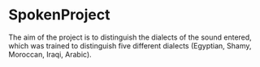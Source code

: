 # SpokenProject
The aim of the project is to distinguish the dialects of the sound entered, which was trained to distinguish five different dialects (Egyptian, Shamy, Moroccan, Iraqi, Arabic).
